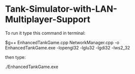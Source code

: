 # Tank-Simulator-with-LAN-Multiplayer-Support

To run it type this command in terminal:

$g++ EnhancedTankGame.cpp NetworkManager.cpp -o EnhancedTankGame.exe -lopengl32 -lglu32 -lgdi32 -lws2_32

then type:

./EnhancedTankGame.exe
